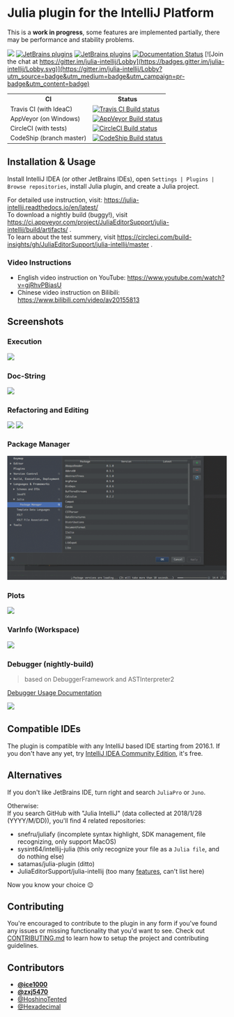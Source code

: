# Julia plugin for the IntelliJ Platform

This is a **work in progress**, some features are implemented partially, there may be performance and stability problems.

[![](https://tinyurl.com/y9e4n2zh)](https://github.com/ice1000/julia-intellij)
[![JetBrains plugins](https://img.shields.io/jetbrains/plugin/v/10413-julia.svg)](https://plugins.jetbrains.com/plugin/10413-julia)
[![JetBrains plugins](https://img.shields.io/jetbrains/plugin/d/10413-julia.svg)](https://plugins.jetbrains.com/plugin/10413-julia)
[![Documentation Status](https://readthedocs.org/projects/julia-intellij/badge/?version=latest)](http://julia-intellij.readthedocs.io/en/latest/?badge=latest)
[![Join the chat at https://gitter.im/julia-intellij/Lobby](https://badges.gitter.im/julia-intellij/Lobby.svg)](https://gitter.im/julia-intellij/Lobby?utm_source=badge&utm_medium=badge&utm_campaign=pr-badge&utm_content=badge)

<table>
  <tr>
    <th>CI</th>
    <th>Status</th>
  </tr>
  <tr>
    <td>Travis CI (with IdeaC)</td>
    <td><a href="https://travis-ci.org/JuliaEditorSupport/julia-intellij"><img src="https://travis-ci.org/JuliaEditorSupport/julia-intellij.svg" alt="Travis CI Build status"></a></td>
  </tr>
  <tr>
    <td>AppVeyor (on Windows)</td>
    <td><a href="https://ci.appveyor.com/project/JuliaEditorSupport/julia-intellij"><img src="https://ci.appveyor.com/api/projects/status/ogmg2msv1564tkcn/branch/master?svg=true" alt="AppVeyor Build status"></a></td>
  </tr>
  <tr>
    <td>CircleCI (with tests)</td>
    <td><a href="https://circleci.com/gh/JuliaEditorSupport/julia-intellij"><img src="https://circleci.com/gh/JuliaEditorSupport/julia-intellij.svg?style=svg" alt="CircleCI Build status"></a></td>
  </tr>
  <tr>
    <td>CodeShip (branch master)</td>
    <td><a href="https://app.codeship.com/projects/270342"><img src="https://app.codeship.com/projects/4c89a940-ec81-0135-9688-6eaa099eb415/status?branch=master" alt="CodeShip Build status"></a></td>
  </tr>
</table>

## Installation \& Usage

Install IntelliJ IDEA (or other JetBrains IDEs),
open `Settings | Plugins | Browse repositories`,
install Julia plugin, and create a Julia project.

For detailed use instruction, visit: https://julia-intellij.readthedocs.io/en/latest/<br/>
To download a nightly build (buggy!), visit https://ci.appveyor.com/project/JuliaEditorSupport/julia-intellij/build/artifacts/ .<br/>
To learn about the test summery, visit https://circleci.com/build-insights/gh/JuliaEditorSupport/julia-intellij/master .

### Video Instructions

+ English video instruction on YouTube: https://www.youtube.com/watch?v=gjRhvPBiasU
+ Chinese video instruction on Bilibili: https://www.bilibili.com/video/av20155813

## Screenshots

### Execution
![](https://plugins.jetbrains.com/files/10413/screenshot_17880.png)

### Doc-String
![](https://plugins.jetbrains.com/files/10413/screenshot_17881.png)

### Refactoring and Editing
![](https://plugins.jetbrains.com/files/10413/screenshot_17879.png)
![](https://plugins.jetbrains.com/files/10413/screenshot_17932.png)

### Package Manager
![](https://github.com/zxj5470/julia-intellij-docs-cn/blob/master/screenshots/pkg-manager.gif?raw=true)

### Plots
![](https://user-images.githubusercontent.com/20026798/49950430-c72f1780-ff32-11e8-8498-68ebcad8c4b5.gif)

### VarInfo (Workspace)
![](https://user-images.githubusercontent.com/20026798/50019689-91f7f780-000e-11e9-85ce-ab602cab6505.png)

### Debugger (nightly-build)
> based on DebuggerFramework and ASTInterpreter2

[Debugger Usage Documentation](https://zxj5470.github.io/julia/2019/01/04/julia_en.html)

![](https://user-images.githubusercontent.com/20026798/50418049-670a7080-0864-11e9-96cf-d0ebc5b26431.gif)

## Compatible IDEs

The plugin is compatible with any IntelliJ based IDE starting from 2016.1.
If you don't have any yet, try [IntelliJ IDEA Community Edition](https://www.jetbrains.com/idea/),
it's free.

## Alternatives

If you don't like JetBrains IDE, turn right and search `JuliaPro` or `Juno`.

Otherwise:<br/>
If you search GitHub with "Julia IntelliJ" (data collected at 2018/1/28 (YYYY/M/DD)),
you'll find 4 related repositories:

+ snefru/juliafy (incomplete syntax highlight, SDK management, file recognizing, only support MacOS)
+ sysint64/intellij-julia (this only recognize your file as a `Julia file`, and do nothing else)
+ satamas/julia-plugin (ditto)
+ JuliaEditorSupport/julia-intellij (too many [features](https://julia-intellij.readthedocs.io/en/latest/Features.html), can't list here)

Now you know your choice 😉

## Contributing

You're encouraged to contribute to the plugin in any form if you've found any issues or missing functionality that you'd want to see.
Check out [CONTRIBUTING.md](./CONTRIBUTING.md) to learn how to setup the project and contributing guidelines.

## Contributors

+ [**@ice1000**](https://github.com/ice1000)
+ [**@zxj5470**](https://github.com/zxj5470)
+ [@HoshinoTented](https://github.com/HoshinoTented)
+ [@Hexadecimal](https://github.com/Hexadecimaaal)
